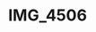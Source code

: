 ---
pid: '177'
layout: bg-photos
title: IMG_4506
filename: IMG_4553.jpg
caption: 
previous_pid: '176'
next_pid: '178'
permalink: "/photos/177.html"
---